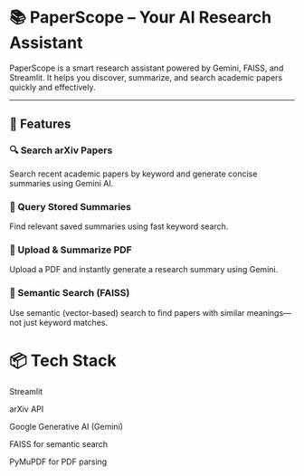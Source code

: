 # 📚 PaperScope – Your AI Research Assistant

PaperScope is a smart research assistant powered by Gemini, FAISS, and Streamlit. It helps you discover, summarize, and search academic papers quickly and effectively.

---

## 🔧 Features

### 🔍 Search arXiv Papers
Search recent academic papers by keyword and generate concise summaries using Gemini AI.

### 🧠 Query Stored Summaries
Find relevant saved summaries using fast keyword search.

### 📄 Upload & Summarize PDF
Upload a PDF and instantly generate a research summary using Gemini.

### 🔎 Semantic Search (FAISS)
Use semantic (vector-based) search to find papers with similar meanings—not just keyword matches.




# 📦 Tech Stack
Streamlit

arXiv API

Google Generative AI (Gemini)

FAISS for semantic search

PyMuPDF for PDF parsing


